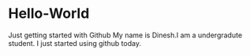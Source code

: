 # Hello-World
Just getting started with Github
My name is Dinesh.I am a undergradute student. I just started using github today.

